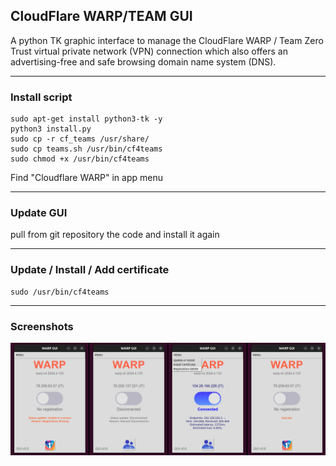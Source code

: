 ## CloudFlare WARP/TEAM GUI

A python TK graphic interface to manage the CloudFlare WARP / Team
Zero Trust virtual private network (VPN) connection which also offers
an advertising-free and safe browsing domain name system (DNS).

----

### Install script

```
sudo apt-get install python3-tk -y
python3 install.py
sudo cp -r cf_teams /usr/share/
sudo cp teams.sh /usr/bin/cf4teams
sudo chmod +x /usr/bin/cf4teams
```

Find "Cloudflare WARP" in app menu

----

### Update GUI

pull from git repository the code and install it again

----

### Update / Install / Add certificate

```
sudo /usr/bin/cf4teams
```

----

### Screenshots

![four stages screenshots](warp-gui-4-steps.png)

